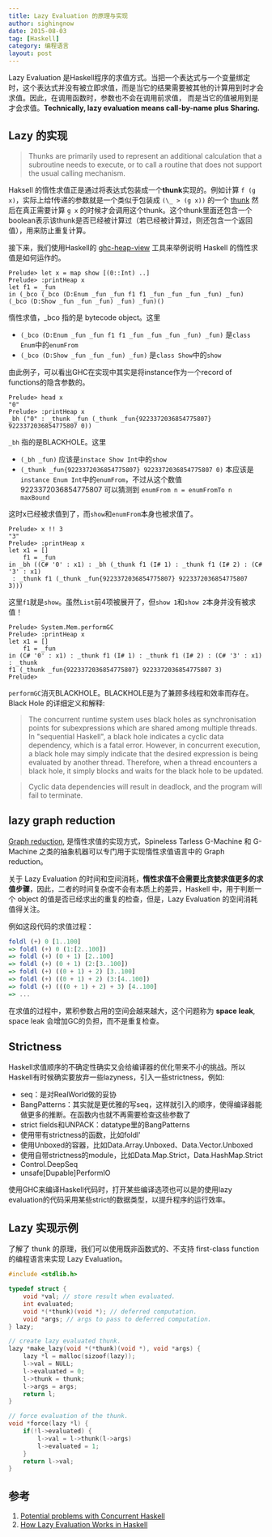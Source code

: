 ```yaml
---
title: Lazy Evaluation 的原理与实现
author: sighingnow
date: 2015-08-03
tag: [Haskell]
category: 编程语言
layout: post
---
```


Lazy Evaluation 是Haskell程序的求值方式。当把一个表达式与一个变量绑定时，这个表达式并没有被立即求值，而是当它的结果需要被其他的计算用到时才会求值。因此，在调用函数时，参数也不会在调用前求值，
而是当它的值被用到是才会求值。**Technically, lazy evaluation means call-by-name plus Sharing.**

<!--more-->

Lazy 的实现
----------

> Thunks are primarily used to represent an additional calculation that a subroutine needs to execute, or to call a routine that does not support the usual calling mechanism.

Haksell 的惰性求值正是通过将表达式包装成一个**thunk**实现的。例如计算 `f (g x)`，实际上给f传递的参数就是一个类似于包装成 `(\_ > (g x))` 的一个 [thunk](https://en.wikipedia.org/wiki/Thunk) 然后在真正需要计算 `g x`
的时候才会调用这个thunk。这个thunk里面还包含一个boolean表示该thunk是否已经被计算过（若已经被计算过，则还包含一个返回值），用来防止重复计算。

接下来，我们使用Haskell的 [ghc-heap-view](http://hackage.haskell.org/package/ghc-heap-view) 工具来举例说明 Haskell 的惰性求值是如何运作的。

    Prelude> let x = map show [(0::Int) ..]
    Prelude> :printHeap x
    let f1 = _fun
    in (_bco (_bco (D:Enum _fun _fun f1 f1 _fun _fun _fun _fun) _fun)
    (_bco (D:Show _fun _fun _fun) _fun) _fun)()

惰性求值，_bco 指的是 bytecode object。这里

+ `(_bco (D:Enum _fun _fun f1 f1 _fun _fun _fun _fun) _fun)` 是`class Enum`中的`enumFrom`
+ `(_bco (D:Show _fun _fun _fun) _fun)` 是`class Show`中的`show`

由此例子，可以看出GHC在实现中其实是将instance作为一个record of functions的隐含参数的。

    Prelude> head x
    "0"
    Prelude> :printHeap x
    _bh ("0" : _thunk _fun (_thunk _fun{9223372036854775807} 9223372036854775807 0))

`_bh` 指的是BLACKHOLE。这里

+ `(_bh _fun)` 应该是`instace Show Int`中的`show`
+ `(_thunk _fun{9223372036854775807} 9223372036854775807 0)` 本应该是`instance Enum Int`中的`enumFrom`，不过从这个数值 9223372036854775807 可以猜测到 `enumFrom n = enumFromTo n maxBound`

这时x已经被求值到了，而`show`和`enumFrom`本身也被求值了。

    Prelude> x !! 3
    "3"
    Prelude> :printHeap x
    let x1 = []
        f1 = _fun
    in _bh ((C# '0' : x1) : _bh (_thunk f1 (I# 1) : _thunk f1 (I# 2) : (C# '3' : x1)
     : _thunk f1 (_thunk _fun{9223372036854775807} 9223372036854775807 3)))

这里`f1`就是`show`。虽然`List`前4项被展开了，但`show 1`和`show 2`本身并没有被求值！

    Prelude> System.Mem.performGC
    Prelude> :printHeap x
    let x1 = []
        f1 = _fun
    in (C# '0' : x1) : _thunk f1 (I# 1) : _thunk f1 (I# 2) : (C# '3' : x1) : _thunk
    f1 (_thunk _fun{9223372036854775807} 9223372036854775807 3)
    Prelude>

`performGC`消灭BLACKHOLE。BLACKHOLE是为了兼顾多线程和效率而存在。Black Hole 的详细定义和解释:

> The concurrent runtime system uses black holes as synchronisation points for subexpressions which are shared among multiple threads. In "sequential Haskell", a black hole indicates a cyclic data dependency, which is a fatal error. However, in concurrent execution, a black hole may simply indicate that the desired expression is being evaluated by another thread. Therefore, when a thread encounters a black hole, it simply blocks and waits for the black hole to be updated.

> Cyclic data dependencies will result in deadlock, and the program will fail to terminate.

lazy graph reduction
-------------------

[Graph reduction](https://en.wikipedia.org/wiki/Graph_reduction), 是惰性求值的实现方式，Spineless Tarless G-Machine 和 G-Machine 之类的抽象机器可以专门用于实现惰性求值语言中的 Graph reduction。

关于 Lazy Evaluation 的时间和空间消耗，**惰性求值不会需要比贪婪求值更多的求值步骤**，因此，二者的时间复杂度不会有本质上的差异，Haskell 中，用于判断一个 object 的值是否已经求出的重复的检查，但是，Lazy Evaluation 的空间消耗值得关注。

例如这段代码的求值过程：

~~~haskell
foldl (+) 0 [1..100]
=> foldl (+) 0 (1:[2..100])
=> foldl (+) (0 + 1) [2..100]
=> foldl (+) (0 + 1) (2:[3..100])
=> foldl (+) ((0 + 1) + 2) [3..100]
=> foldl (+) ((0 + 1) + 2) (3:[4..100])
=> foldl (+) (((0 + 1) + 2) + 3) [4..100]
=> ...
~~~

在求值的过程中，累积参数占用的空间会越来越大，这个问题称为 **space leak**, space leak 会增加GC的负担，而不是重复检查。

Strictness
----------

Haskell求值顺序的不确定性确实又会给编译器的优化带来不小的挑战。所以Haskell有时候确实要放弃一些lazyness，引入一些strictness，例如:

+ seq：是对RealWorld做的妥协
+ BangPatterns：其实就是更优雅的写seq，这样就引入的顺序，使得编译器能做更多的推断。在函数内也就不再需要检查这些参数了
+ strict fields和UNPACK：datatype里的BangPatterns
+ 使用带有strictness的函数，比如foldl'
+ 使用Unboxed的容器，比如Data.Array.Unboxed、Data.Vector.Unboxed
+ 使用自带strictness的module，比如Data.Map.Strict，Data.HashMap.Strict
+ Control.DeepSeq
+ unsafe[Dupable]PerformIO

使用GHC来编译Haskell代码时，打开某些编译选项也可以是的使用lazy evaluation的代码采用某些strict的数据类型，以提升程序的运行效率。

Lazy 实现示例
------------

了解了 thunk 的原理，我们可以使用既非函数式的、不支持 first-class function 的编程语言来实现 Lazy Evaluation。

~~~c
#include <stdlib.h>

typedef struct {
    void *val; // store result when evaluated.
    int evaluated;
    void *(*thunk)(void *); // deferred computation.
    void *args; // args to pass to deferred computation.
} lazy;

// create lazy evaluated thunk.
lazy *make_lazy(void *(*thunk)(void *), void *args) {
    lazy *l = malloc(sizoof(lazy));
    l->val = NULL;
    l->evaluated = 0;
    l->thunk = thunk;
    l->args = args;
    return l;
}

// force evaluation of the thunk.
void *force(lazy *l) {
    if(!l->evaluated) {
        l->val = l->thunk(l->args)
        l->evaluated = 1;
    }
    return l->val;
}
~~~

参考
----

1. [Potential problems with Concurrent Haskell](https://downloads.haskell.org/~ghc/0.29/docs/users_guide/user_86.html)
2. [How Lazy Evaluation Works in Haskell](https://hackhands.com/lazy-evaluation-works-haskell/)


